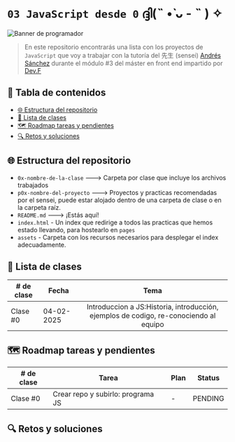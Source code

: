 # `03 JavaScript desde 0` ദ്ദി(˵ •̀ ᴗ - ˵ ) ✧

![Banner de programador](https://i.pinimg.com/originals/ca/26/2e/ca262e0354eea311c41134c3e4bc3bc2.gif)

> En este repositorio encontrarás una lista con los proyectos de `JavaScript` que voy a trabajar con la tutoría del 先生 (sensei) [Andrés Sánchez](https://co.linkedin.com/in/afsanchez04) durante el módulo #3 del máster en front end impartido por [Dev.F](https://devf.la)

## 📝 Tabla de contenidos

- [🌐 Estructura del repositorio](#-estructura-del-repositorio)
- [🥋 Lista de clases](#-lista-de-clases)
- [🗺️ Roadmap tareas y pendientes](#️-roadmap-tareas-y-pendientes)
- [🔍 Retos y soluciones](#-retos-y-soluciones)

## 🌐 Estructura del repositorio

- `0x-nombre-de-la-clase` ---> Carpeta por clase que incluye los archivos trabajados
- `p0x-nombre-del-proyecto` ---> Proyectos y practicas recomendadas por el sensei, puede estar alojado dentro de una carpeta de clase o en la carpeta raíz.
- `README.md` ---> ¡Estás aquí!
- `index.html` - Un index que redirige a todos las practicas que hemos estado llevando, para hostearlo en `pages`
- `assets` - Carpeta con los recursos necesarios para desplegar el index adecuadamente.

## 🥋 Lista de clases

| # de clase | Fecha      |                                         Tema                                          |
| ---------- | ---------- | :-----------------------------------------------------------------------------------: |
| Clase #0   | 04-02-2025 | Introduccion a JS:Historia, introducción, ejemplos de codigo, re-conociendo al equipo |

## 🗺️ Roadmap tareas y pendientes

| # de clase | Tarea                             | Plan | Status  |
| ---------- | --------------------------------- | ---- | ------- |
| Clase #0   | Crear repo y subirlo: programa JS | -    | PENDING |

## 🔍 Retos y soluciones
